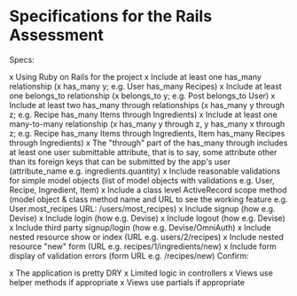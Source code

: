 # Specifications for the Rails Assessment


Specs:

 x Using Ruby on Rails for the project
 x Include at least one has_many relationship (x has_many y; e.g. User has_many Recipes)
 x Include at least one belongs_to relationship (x belongs_to y; e.g. Post belongs_to User)
 x Include at least two has_many through relationships (x has_many y through z; e.g. Recipe has_many Items through Ingredients)
 x Include at least one many-to-many relationship (x has_many y through z, y has_many x through z; e.g. Recipe has_many Items through Ingredients, Item has_many Recipes through Ingredients)
 x The "through" part of the has_many through includes at least one user submittable attribute, that is to say, some attribute other than its foreign keys that can be submitted by the app's user (attribute_name e.g. ingredients.quantity)
 x Include reasonable validations for simple model objects (list of model objects with validations e.g. User, Recipe, Ingredient, Item)
 x Include a class level ActiveRecord scope method (model object & class method name and URL to see the working feature e.g. User.most_recipes URL: /users/most_recipes)
 x Include signup (how e.g. Devise)
 x Include login (how e.g. Devise)
 x Include logout (how e.g. Devise)
 x Include third party signup/login (how e.g. Devise/OmniAuth)
 x Include nested resource show or index (URL e.g. users/2/recipes)
 x Include nested resource "new" form (URL e.g. recipes/1/ingredients/new)
 x Include form display of validation errors (form URL e.g. /recipes/new)
Confirm:

 x The application is pretty DRY
 x Limited logic in controllers
 x Views use helper methods if appropriate
 x Views use partials if appropriate